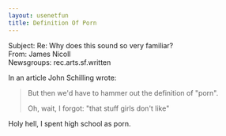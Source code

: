 ```yaml
---   
layout: usenetfun   
title: Definition Of Porn   
---   
```

   
   
 Subject: Re: Why does this sound so very familiar?   
From: James Nicoll   
Newsgroups: rec.arts.sf.written   
   
In an article John Schilling wrote:   
>   
>But then we'd have to hammer out the definition of &quot;porn&quot;.   
>   
>Oh, wait, I forgot: &quot;that stuff girls don't like&quot;   
   
 Holy hell, I spent high school as porn.   
   
   
   

